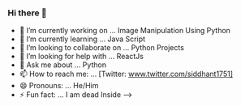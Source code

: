 ### Hi there 👋


- 🔭 I’m currently working on ... Image Manipulation Using Python
- 🌱 I’m currently learning ... Java Script
- 👯 I’m looking to collaborate on ... Python Projects
- 🤔 I’m looking for help with ... ReactJs
- 💬 Ask me about ... Python
- 📫 How to reach me: ... [Twitter: www.twitter.com/siddhant1751]
- 😄 Pronouns: ... He/Him
- ⚡ Fun fact: ... I am dead Inside
-->
